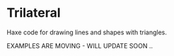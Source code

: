 # Trilateral
Haxe code for drawing lines and shapes with triangles.

EXAMPLES ARE MOVING - WILL UPDATE SOON ..